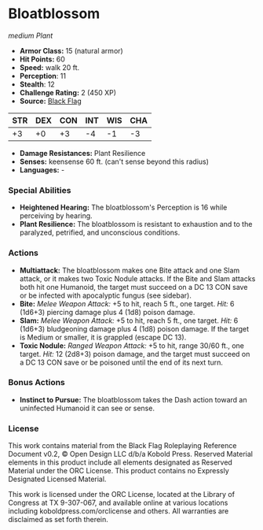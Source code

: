 # Bloatblossom

*medium* *Plant*

- **Armor Class:** 15 (natural armor)
- **Hit Points:** 60 
- **Speed:** walk 20 ft.
- **Perception**: 11
- **Stealth**: 12
- **Challenge Rating:** 2 (450 XP)
- **Source:** [Black Flag](https://koboldpress.com/kpstore/product/tovrpg-pg-mv/)

| STR | DEX | CON | INT | WIS | CHA |
| --- | --- | --- | --- | --- | --- |
| +3 | +0 | +3 | -4 | -1 | -3 |

- **Damage Resistances:** Plant Resilience
- **Senses:** keensense 60 ft. (can't sense beyond this radius)
- **Languages:** -

### Special Abilities

- **Heightened Hearing:** The bloatblossom's Perception is 16 while perceiving by hearing.
- **Plant Resilience:** The bloatblossom is resistant to exhaustion and to the paralyzed, petrified, and unconscious conditions.

### Actions

- **Multiattack:** The bloatblossom makes one Bite attack and one Slam attack, or it makes two Toxic Nodule attacks. If the Bite and Slam attacks both hit one Humanoid, the target must succeed on a DC 13 CON save or be infected with apocalyptic fungus (see sidebar).
- **Bite:** _Melee Weapon Attack:_ +5 to hit, reach 5 ft., one target. _Hit:_ 6 (1d6+3) piercing damage plus 4 (1d8) poison damage.
- **Slam:** _Melee Weapon Attack:_ +5 to hit, reach 5 ft., one target. _Hit:_ 6 (1d6+3) bludgeoning damage plus 4 (1d8) poison damage. If the target is Medium or smaller, it is grappled (escape DC 13).
- **Toxic Nodule:** _Ranged Weapon Attack:_ +5 to hit, range 30/60 ft., one target. _Hit:_ 12 (2d8+3) poison damage, and the target must succeed on a DC 13 CON save or be poisoned until the end of its next turn.

### Bonus Actions

- **Instinct to Pursue:** The bloatblossom takes the Dash action toward an uninfected Humanoid it can see or sense.


### License

This work contains material from the Black Flag Roleplaying Reference Document v0.2, © Open Design LLC d/b/a Kobold Press. Reserved Material elements in this product include all elements designated as Reserved Material under the ORC License. This product contains no Expressly Designated Licensed Material.

This work is licensed under the ORC License, located at the Library of Congress at TX 9-307-067, and available online at various locations including koboldpress.com/orclicense and others. All warranties are disclaimed as set forth therein.
